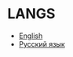 # LANGS

* [English](https://github.com/asert/network-oneday-handbook/tree/9187684e709a185518dfdb993c9cc17c2f4c7cc3/en/README.md)
* [Русский язык](https://github.com/asert/network-oneday-handbook/tree/9187684e709a185518dfdb993c9cc17c2f4c7cc3/ru/README.md)

